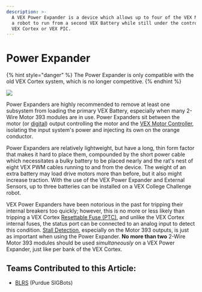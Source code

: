 ```yaml
---
description: >-
  A VEX Power Expander is a device which allows up to four of the VEX Motors on
  a robot to run from a second VEX Battery while still under the control of the
  VEX Cortex or VEX PIC.
---
```


# Power Expander

{% hint style="danger" %}
The Power Expander is only compatible with the old VEX Cortex system, which is no longer competitive.
{% endhint %}

![](https://phabricator.purduesigbots.com/file/data/u3hkrnhchc6435xhe5yy/PHID-FILE-n6pxgdruiodijd4ojjvh/vex_power_expander.jpg)

Power Expanders are highly recommended to remove at least one subsystem from loading the primary VEX Battery, especially when many 2-Wire Motor 393 modules are in use. Power Expanders sit between the motor \(or [digital](../../electronics/general/gpio.md)\) output controlling the motor and the [VEX Motor Controller](motor-controller.md), isolating the input system's power and injecting its own on the orange conductor.

Power Expanders are relatively lightweight, but have a long, thin form factor that makes it hard to place them, compounded by the short power cable which necessitates a bulky battery to be placed nearly and the rat's nest of eight VEX PWM cables running to and from the device. The weight of an extra battery may load drive motors more than before, but it also might increase traction. With the use of the VEX Power Expander and External Sensors, up to three batteries can be installed on a VEX College Challenge robot.

VEX Power Expanders have been notorious in the past for tripping their internal breakers too quickly; however, this is no more or less likely than tripping a VEX Cortex [Resettable Fuse \(PTC\)](../../electronics/general/resettable-fuse-ptc.md), and unlike the VEX Cortex internal fuses, the status port can be connected to an analog input to detect this condition. [Stall Detection](../../software/general/stall-detection.md), especially on the Motor 393 outputs, is just as important when using the Power Expander. **No more than two** 2-Wire Motor 393 modules should be used _simultaneously_ on a VEX Power Expander, just like per bank of the VEX Cortex.

## Teams Contributed to this Article:

* [BLRS](https://purduesigbots.com/) \(Purdue SIGBots\)

